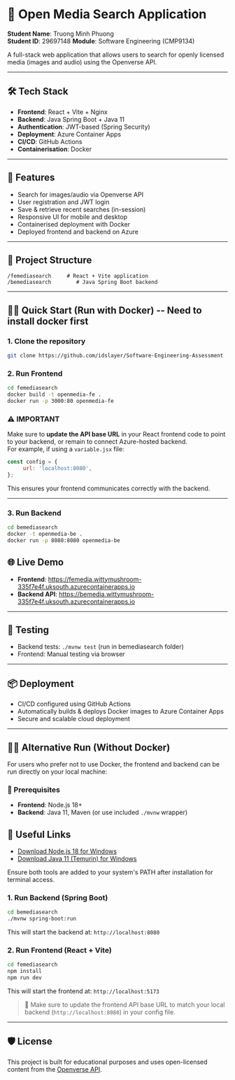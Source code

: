 
# 📸 Open Media Search Application

**Student Name**: Truong Minh Phuong  
**Student ID**: 29697148
**Module**: Software Engineering (CMP9134)

A full-stack web application that allows users to search for openly licensed media (images and audio) using the Openverse API.

---

## 🛠 Tech Stack

- **Frontend**: React + Vite + Nginx
- **Backend**: Java Spring Boot + Java 11
- **Authentication**: JWT-based (Spring Security)
- **Deployment**: Azure Container Apps
- **CI/CD**: GitHub Actions
- **Containerisation**: Docker

---

## 🚀 Features

- Search for images/audio via Openverse API
- User registration and JWT login
- Save & retrieve recent searches (in-session)
- Responsive UI for mobile and desktop
- Containerised deployment with Docker
- Deployed frontend and backend on Azure

---

## 📂 Project Structure

```
/femediasearch     # React + Vite application
/bemediasearch        # Java Spring Boot backend
```

---

## 🧑‍💻 Quick Start (Run with Docker) -- Need to install docker first

### 1. Clone the repository

```bash
git clone https://github.com/idslayer/Software-Engineering-Assessment

```

### 2. Run Frontend

```bash
cd femediasearch 
docker build -t openmedia-fe .
docker run -p 3000:80 openmedia-fe
```

### ⚠️ IMPORTANT

Make sure to **update the API base URL** in your React frontend code to point to your backend, or remain to connect Azure-hosted backend.  
For example, if using a `variable.jsx` file:

```js
const config = {
     url: 'localhost:8080',
};
```

This ensures your frontend communicates correctly with the backend.

---

### 3. Run Backend

```bash
cd bemediasearch
docker -t openmedia-be .
docker run -p 8080:8080 openmedia-be
```


## 🌐 Live Demo

- **Frontend**: https://femedia.wittymushroom-335f7e4f.uksouth.azurecontainerapps.io
- **Backend API**: https://bemedia.wittymushroom-335f7e4f.uksouth.azurecontainerapps.io

---

## 🧪 Testing

- Backend tests: `./mvnw test` (run in bemediasearch folder)
- Frontend: Manual testing via browser 

---

## 📦 Deployment

- CI/CD configured using GitHub Actions
- Automatically builds & deploys Docker images to Azure Container Apps
- Secure and scalable cloud deployment

---
## 🧑‍💻 Alternative Run (Without Docker)

For users who prefer not to use Docker, the frontend and backend can be run directly on your local machine:

### 🔧 Prerequisites

- **Frontend**: Node.js 18+
- **Backend**: Java 11, Maven (or use included `./mvnw` wrapper)

## 🔗 Useful Links

- [Download Node.js 18 for Windows](https://nodejs.org/dist/v18.18.2/node-v18.18.2-x64.msi)
- [Download Java 11 (Temurin) for Windows](https://adoptium.net/en-GB/temurin/releases/?version=11)

Ensure both tools are added to your system's PATH after installation for terminal access.
### 1. Run Backend (Spring Boot)

```bash
cd bemediasearch 
./mvnw spring-boot:run
```


This will start the backend at: `http://localhost:8080`

### 2. Run Frontend (React + Vite)

```bash
cd femediasearch 
npm install
npm run dev
```

This will start the frontend at: `http://localhost:5173`

> 📌 Make sure to update the frontend API base URL to match your local backend (`http://localhost:8080`) in your config file.

---
## 🛡️ License

This project is built for educational purposes and uses open-licensed content from the [Openverse API](https://api.openverse.org/v1/).
